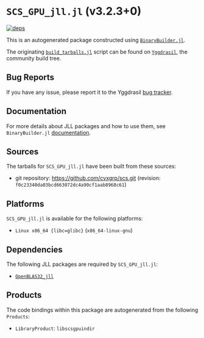 # `SCS_GPU_jll.jl` (v3.2.3+0)

[![deps](https://juliahub.com/docs/SCS_GPU_jll/deps.svg)](https://juliahub.com/ui/Packages/SCS_GPU_jll/OtXgE?page=2)

This is an autogenerated package constructed using [`BinaryBuilder.jl`](https://github.com/JuliaPackaging/BinaryBuilder.jl).

The originating [`build_tarballs.jl`](https://github.com/JuliaPackaging/Yggdrasil/blob/ac000a923b11270c4b920bf8aa1c238335364827/S/SCS_GPU/build_tarballs.jl) script can be found on [`Yggdrasil`](https://github.com/JuliaPackaging/Yggdrasil/), the community build tree.

## Bug Reports

If you have any issue, please report it to the Yggdrasil [bug tracker](https://github.com/JuliaPackaging/Yggdrasil/issues).

## Documentation

For more details about JLL packages and how to use them, see `BinaryBuilder.jl` [documentation](https://docs.binarybuilder.org/stable/jll/).

## Sources

The tarballs for `SCS_GPU_jll.jl` have been built from these sources:

* git repository: https://github.com/cvxgrp/scs.git (revision: `f0c23340da03bcd663072dc4a90cf1aab8968c61`)

## Platforms

`SCS_GPU_jll.jl` is available for the following platforms:

* `Linux x86_64 {libc=glibc}` (`x86_64-linux-gnu`)

## Dependencies

The following JLL packages are required by `SCS_GPU_jll.jl`:

* [`OpenBLAS32_jll`](https://github.com/JuliaBinaryWrappers/OpenBLAS32_jll.jl)

## Products

The code bindings within this package are autogenerated from the following `Products`:

* `LibraryProduct`: `libscsgpuindir`
